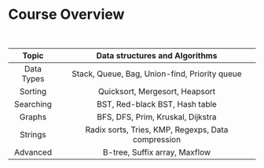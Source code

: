 
# Course Overview
<br>

|Topic| Data structures and Algorithms|
|:---:|:---:|
|Data Types | Stack, Queue, Bag, Union-find, Priority queue|
|Sorting | Quicksort, Mergesort, Heapsort|
|Searching | BST, Red-black BST, Hash table|
|Graphs | BFS, DFS, Prim, Kruskal, Dijkstra|
|Strings | Radix sorts, Tries, KMP, Regexps, Data compression|
|Advanced | B-tree, Suffix array, Maxflow|
